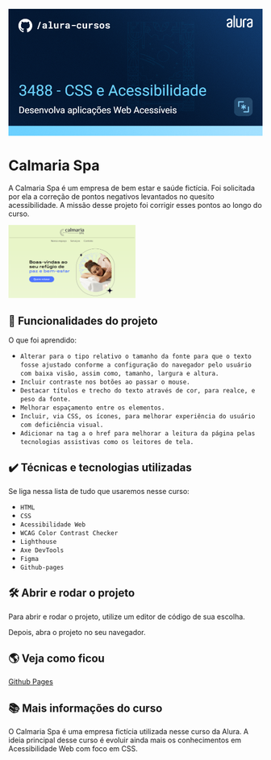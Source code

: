 ![Calmaria Spa](./assets/thumbnail.png)

# Calmaria Spa

A Calmaria Spa é um empresa de bem estar e saúde fictícia. Foi solicitada por ela a correção de pontos negativos levantados no quesito acessibilidade. A missão desse projeto foi corrigir esses pontos ao longo do curso. 

<img src="./assets/screenshot.png" alt="Calmaria Spa" width="50%">


## 🔨 Funcionalidades do projeto

O que foi aprendido:
- ``Alterar para o tipo relativo o tamanho da fonte para que o texto fosse ajustado conforme a configuração do navegador pelo usuário com baixa visão, assim como, tamanho, largura e altura.``
- ``Incluir contraste nos botões ao passar o mouse.``
- ``Destacar títulos e trecho do texto através de cor, para realce, e peso da fonte.``
- ``Melhorar espaçamento entre os elementos.``
- ``Incluir, via CSS, os ícones, para melhorar experiência do usuário com deficiência visual.``
- ``Adicionar na tag a o href para melhorar a leitura da página pelas tecnologias assistivas como os leitores de tela.``

## ✔️ Técnicas e tecnologias utilizadas

Se liga nessa lista de tudo que usaremos nesse curso:

- `HTML`
- `CSS`
- `Acessibilidade Web`
- `WCAG Color Contrast Checker`
- `Lighthouse`
- `Axe DevTools`
- `Figma`
- `Github-pages`

## 🛠️ Abrir e rodar o projeto

Para abrir e rodar o projeto, utilize um editor de código de sua escolha.

Depois, abra o projeto no seu navegador.

## 🌎 Veja como ficou

<p>
  <a href="https://ednosmab.github.io/alura-calmaria/">Github Pages</a>
</p>

## 📚 Mais informações do curso

O Calmaria Spa é uma empresa fictícia utilizada nesse curso da Alura.
A ideia principal desse curso é evoluir ainda mais os conhecimentos em Acessibilidade Web com foco em CSS. 
